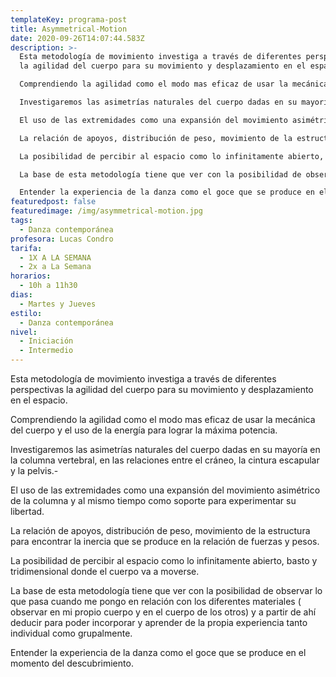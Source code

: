 ```yaml
---
templateKey: programa-post
title: Asymmetrical-Motion
date: 2020-09-26T14:07:44.583Z
description: >-
  Esta metodología de movimiento investiga a través de diferentes perspectivas
  la agilidad del cuerpo para su movimiento y desplazamiento en el espacio. 

  Comprendiendo la agilidad como el modo mas eficaz de usar la mecánica del cuerpo y el uso de la energía para lograr la máxima potencia. 

  Investigaremos las asimetrías naturales del cuerpo dadas en su mayoría en la columna vertebral, en las relaciones entre el cráneo, la cintura escapular y la pelvis.-

  El uso de las extremidades como una expansión del movimiento asimétrico de la columna y al mismo tiempo como soporte para experimentar su libertad.

  La relación de apoyos, distribución de peso, movimiento de la estructura para encontrar la inercia que se produce en la relación de fuerzas y pesos.

  La posibilidad de percibir al espacio como lo infinitamente abierto, basto y tridimensional donde el cuerpo va a moverse. 

  La base de esta metodología tiene que ver con la posibilidad de observar lo que pasa cuando me pongo en relación con los diferentes materiales   ( observar en mi propio cuerpo y en el cuerpo de los otros) y a partir de ahí deducir para poder incorporar y aprender de la propia experiencia tanto individual como grupalmente.

  Entender la experiencia de la danza como el goce que se produce en el momento del descubrimiento.
featuredpost: false
featuredimage: /img/asymmetrical-motion.jpg
tags:
  - Danza contemporánea
profesora: Lucas Condro
tarifa:
  - 1X A LA SEMANA
  - 2x a La Semana
horarios:
  - 10h a 11h30
dias:
  - Martes y Jueves
estilo:
  - Danza contemporánea
nivel:
  - Iniciación
  - Intermedio
---
```

Esta metodología de movimiento investiga a través de diferentes perspectivas la agilidad del cuerpo para su movimiento y desplazamiento en el espacio.

Comprendiendo la agilidad como el modo mas eficaz de usar la mecánica del cuerpo y el uso de la energía para lograr la máxima potencia.

Investigaremos las asimetrías naturales del cuerpo dadas en su mayoría en la columna vertebral, en las relaciones entre el cráneo, la cintura escapular y la pelvis.-

El uso de las extremidades como una expansión del movimiento asimétrico de la columna y al mismo tiempo como soporte para experimentar su libertad.

La relación de apoyos, distribución de peso, movimiento de la estructura para encontrar la inercia que se produce en la relación de fuerzas y pesos.

La posibilidad de percibir al espacio como lo infinitamente abierto, basto y tridimensional donde el cuerpo va a moverse.

La base de esta metodología tiene que ver con la posibilidad de observar lo que pasa cuando me pongo en relación con los diferentes materiales ( observar en mi propio cuerpo y en el cuerpo de los otros) y a partir de ahí deducir para poder incorporar y aprender de la propia experiencia tanto individual como grupalmente.

Entender la experiencia de la danza como el goce que se produce en el momento del descubrimiento.